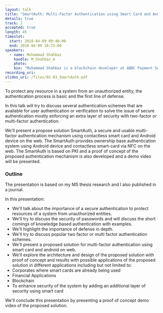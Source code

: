 ```yaml
---
layout: talk
title: "SmartAuth: Multi-Factor Authentication using Smart Card and Android on Web"
details: true
track: 2
accepted: true
length: 45
timeslot:
  start: 2018-04-09 09:40:00
  end: 2018-04-09 10:25:00
speakers: 
  - name: Muhammad Shahbaz
    handle: M_Shahbaz_A
    photo: 
    bio: "Muhammad Shahbaz is a blockchain developer at ABBC Payment Services Provider. He has a master's degree in information security and an electrical engineer with full stack development experience. He has discovered vulnerabilities in web and mobile applications and contributed to open source projects. He has published his research papers in IJCSSE journal."
recording_uri: 
slides_uri: /files/02-03_SmartAuth.pdf
---
```


To protect any resource in a system from an unauthorized entity, the authentication process is basic and the first line of defense. 

In this talk will try to discuss several authentication schemes that are available for user authentication or verification to solve the issue of secure authentication mostly enforcing an extra layer of security with two-factor or multi-factor authentication. 

We'll present a propose solution SmartAuth, a secure and usable multi-factor authentication mechanism using contactless smart card and Android device on the web.
The SmartAuth provides ownership base authentication system using Android device
and contactless smart-card via NFC on the web.
The SmartAuth is based on PKI and a proof of concept of the proposed authentication mechanism is also developed and a demo video will be presented.


### Outline
The presentation is based on my MS thesis research and I also published in a journal.

In this presentation:
* We'll talk about the importance of a secure authentication to protect resources of a system from unauthorized entities.
* We'll try to discuss the security of passwords and will discuss the short comings of knowledge based authentication with examples.
* We'll highlight the importance of defense in depth.
* We'll try to discuss popular two factor or multi factor authentication schemes.
* We'll present a proposed solution for multi-factor authentication using smart card and android on web.
* We'll explore the architecture and design of the proposed solution with proof of concept and results with possible applications of the proposed solution in different applications including but not limited to:
* Corporates where smart cards are already being used
* Financial Applications
* Blockchain
* To enhance security of the system by adding an additional layer of security using smart card

We'll conclude this presentation by presenting a proof of concept demo video of the proposed solution.
